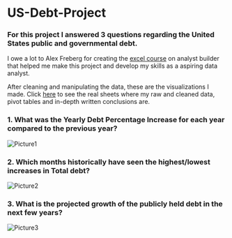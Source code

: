 # US-Debt-Project
### For this project I answered 3 questions regarding the United States public and governmental debt.

I owe a lot to Alex Freberg for creating the [excel course](https://www.analystbuilder.com/courses/excel-for-data-analytics) on analyst builder that helped me make this project and develop my skills as a aspiring data analyst.

After cleaning and manipulating the data, these are the visualizations I made. Click [here](https://github.com/AJ-Carp/US-Debt-Project/blob/main/US%20Debt%20Project.xlsx) to see the real sheets where my raw and cleaned data, pivot tables and in-depth written conclusions are.

### 1.  What was the Yearly Debt Percentage Increase for each year compared to the previous year?
![Picture1](https://github.com/user-attachments/assets/3d4abaa4-0eef-4e09-b067-472e726496a1)
### 2.  Which months historically have seen the highest/lowest increases in Total debt?
![Picture2](https://github.com/user-attachments/assets/cc329cdf-f5d4-4610-b525-ab157277e6c4)
### 3.  What is the projected growth of the publicly held debt in the next few years?
![Picture3](https://github.com/user-attachments/assets/77ee8cd0-ce53-423d-a1f6-87b8c6f4dbca)
